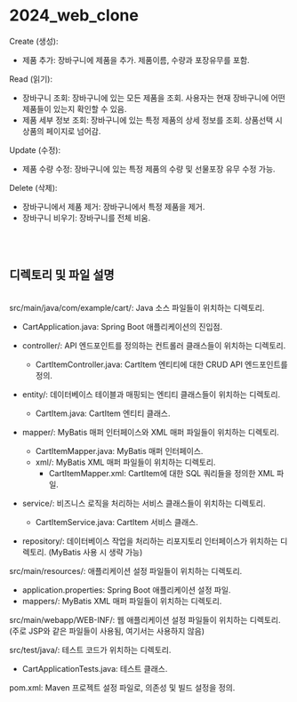 # 2024_web_clone

Create (생성):
- 제품 추가: 장바구니에 제품을 추가. 제품이름, 수량과 포장유무를 포함.

Read (읽기):
- 장바구니 조회: 장바구니에 있는 모든 제품을 조회. 사용자는 현재 장바구니에 어떤 제품들이 있는지 확인할 수 있음.
- 제품 세부 정보 조회: 장바구니에 있는 특정 제품의 상세 정보를 조회. 상품선택 시 상품의 페이지로 넘어감.

Update (수정):
- 제품 수량 수정: 장바구니에 있는 특정 제품의 수량 및 선물포장 유무 수정 가능.

Delete (삭제):
- 장바구니에서 제품 제거: 장바구니에서 특정 제품을 제거.
- 장바구니 비우기: 장바구니를 전체 비움.

<br><br>

## 디렉토리 및 파일 설명 <br>
<br>src/main/java/com/example/cart/: Java 소스 파일들이 위치하는 디렉토리.

- CartApplication.java: Spring Boot 애플리케이션의 진입점.

- controller/: API 엔드포인트를 정의하는 컨트롤러 클래스들이 위치하는 디렉토리.
  - CartItemController.java: CartItem 엔티티에 대한 CRUD API 엔드포인트를 정의.

- entity/: 데이터베이스 테이블과 매핑되는 엔티티 클래스들이 위치하는 디렉토리.
  - CartItem.java: CartItem 엔티티 클래스.

- mapper/: MyBatis 매퍼 인터페이스와 XML 매퍼 파일들이 위치하는 디렉토리.
  - CartItemMapper.java: MyBatis 매퍼 인터페이스.
  - xml/: MyBatis XML 매퍼 파일들이 위치하는 디렉토리.
    - CartItemMapper.xml: CartItem에 대한 SQL 쿼리들을 정의한 XML 파일.

- service/: 비즈니스 로직을 처리하는 서비스 클래스들이 위치하는 디렉토리.
  - CartItemService.java: CartItem 서비스 클래스.

- repository/: 데이터베이스 작업을 처리하는 리포지토리 인터페이스가 위치하는 디렉토리. (MyBatis 사용 시 생략 가능)

src/main/resources/: 애플리케이션 설정 파일들이 위치하는 디렉토리.
- application.properties: Spring Boot 애플리케이션 설정 파일.
- mappers/: MyBatis XML 매퍼 파일들이 위치하는 디렉토리.

src/main/webapp/WEB-INF/: 웹 애플리케이션 설정 파일들이 위치하는 디렉토리. (주로 JSP와 같은 파일들이 사용됨, 여기서는 사용하지 않음)

src/test/java/: 테스트 코드가 위치하는 디렉토리.
- CartApplicationTests.java: 테스트 클래스.

pom.xml: Maven 프로젝트 설정 파일로, 의존성 및 빌드 설정을 정의.
